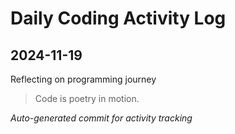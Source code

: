 # Daily Coding Activity Log

## 2024-11-19

Reflecting on programming journey

> Code is poetry in motion.

*Auto-generated commit for activity tracking*
